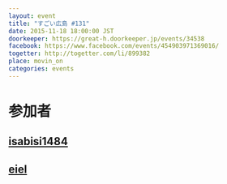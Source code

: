 ```yaml
---
layout: event
title: "すごい広島 #131"
date: 2015-11-18 18:00:00 JST
doorkeeper: https://great-h.doorkeeper.jp/events/34538
facebook: https://www.facebook.com/events/454903971369016/
togetter: http://togetter.com/li/899382
place: movin_on
categories: events
---
```


# 参加者


## [isabisi1484](http://twitter.com/isabisi1484)


## [eiel](http://eiel.info/)
